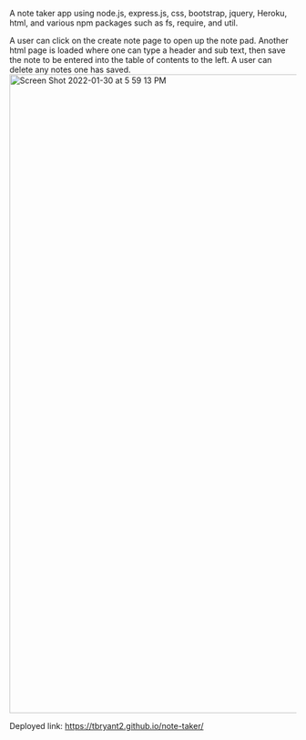 A note taker app using node.js, express.js, css, bootstrap, jquery, Heroku, html, and various npm packages such as fs, require, and util. 

A user can click on the create note page to open up the note pad. 
Another html page is loaded where one can type a header and sub text, then save the note to be entered into the table of contents to the left. 
A user can delete any notes one has saved. 
<img width="1120" alt="Screen Shot 2022-01-30 at 5 59 13 PM" src="https://user-images.githubusercontent.com/92823953/151723679-a9ee0ae5-692c-4dc1-a479-5b71a89cefdf.png">

Deployed link: https://tbryant2.github.io/note-taker/
